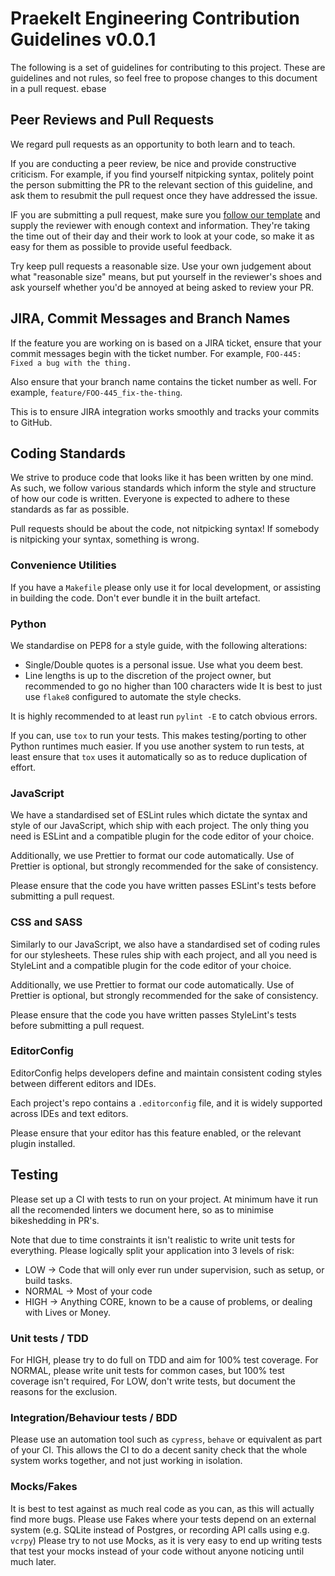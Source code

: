 # Praekelt Engineering Contribution Guidelines v0.0.1
The following is a set of guidelines for contributing to this project.
These are guidelines and not rules, so feel free to propose changes to this document in a pull request.
ebase
## Peer Reviews and Pull Requests
We regard pull requests as an opportunity to both learn and to teach.

If you are conducting a peer review, be nice and provide constructive criticism. For example, if you
find yourself nitpicking syntax, politely point the person submitting the PR to the relevant section of this
guideline, and ask them to resubmit the pull request once they have addressed the issue.

IF you are submitting a pull request, make sure you [follow our template](url/to/template)
and supply the reviewer with enough context and information. They're taking the time out
of their day and their work to look at your code, so make it as easy for them as possible
to provide useful feedback.

Try keep pull requests a reasonable size. Use your own judgement about what "reasonable size"
means, but put yourself in the reviewer's shoes and ask yourself whether you'd be annoyed
at being asked to review your PR.

## JIRA, Commit Messages and Branch Names
If the feature you are working on is based on a JIRA ticket, ensure that your commit messages
begin with the ticket number. For example, `FOO-445: Fixed a bug with the thing.`

Also ensure that your branch name contains the ticket number as well. For example, `feature/FOO-445_fix-the-thing`.

This is to ensure JIRA integration works smoothly and tracks your commits to GitHub.

## Coding Standards
We strive to produce code that looks like it has been written by one mind. As such, we follow
various standards which inform the style and structure of how our code is written. Everyone is
expected to adhere to these standards as far as possible.

Pull requests should be about the code, not nitpicking syntax! If somebody is nitpicking your
syntax, something is wrong.

### Convenience Utilities
If you have a `Makefile` please only use it for local development, or assisting in building the
code. Don't ever bundle it in the built artefact.

### Python
We standardise on PEP8 for a style guide, with the following alterations:
* Single/Double quotes is a personal issue. Use what you deem best.
* Line lengths is up to the discretion of the project owner, but recommended to go no higher
  than 100 characters wide
It is best to just use `flake8` configured to automate the style checks.

It is highly recommended to at least run `pylint -E` to catch obvious errors.

If you can, use `tox` to run your tests. This makes testing/porting to other Python runtimes
much easier. If you use another system to run tests, at least ensure that `tox` uses it
automatically so as to reduce duplication of effort.

### JavaScript
We have a standardised set of ESLint rules which dictate the syntax and style of our JavaScript,
which ship with each project. The only thing you need is ESLint and a compatible plugin for the
code editor of your choice.

Additionally, we use Prettier to format our code automatically. Use of Prettier is optional,
but strongly recommended for the sake of consistency.

Please ensure that the code you have written passes ESLint's tests before submitting a pull request.

### CSS and SASS
Similarly to our JavaScript, we also have a standardised set of coding rules for our stylesheets.
These rules ship with each project, and all you need is StyleLint and a compatible plugin for the
code editor of your choice.

Additionally, we use Prettier to format our code automatically. Use of Prettier is optional,
but strongly recommended for the sake of consistency.

Please ensure that the code you have written passes StyleLint's tests before submitting a pull request.

### EditorConfig
EditorConfig helps developers define and maintain consistent coding styles between different editors and IDEs.

Each project's repo contains a `.editorconfig` file, and it is widely supported across IDEs and text editors.

Please ensure that your editor has this feature enabled, or the relevant plugin installed.

## Testing
Please set up a CI with tests to run on your project. At minimum have it run all the recomended linters
we document here, so as to minimise bikeshedding in PR's.

Note that due to time constraints it isn't realistic to write unit tests for everything.
Please logically split your application into 3 levels of risk:
* LOW → Code that will only ever run under supervision, such as setup, or build tasks.
* NORMAL → Most of your code
* HIGH → Anything CORE, known to be a cause of problems, or dealing with Lives or Money.

### Unit tests / TDD
For HIGH, please try to do full on TDD and aim for 100% test coverage.
For NORMAL, please write unit tests for common cases, but 100% test coverage isn't required,
For LOW, don't write tests, but document the reasons for the exclusion.

### Integration/Behaviour tests / BDD
Please use an automation tool such as `cypress`, `behave` or equivalent as part of your CI.
This allows the CI to do a decent sanity check that the whole system works together, and not just working in isolation.

### Mocks/Fakes
It is best to test against as much real code as you can, as this will actually find more bugs.
Please use Fakes where your tests depend on an external system (e.g. SQLite instead of Postgres, or recording API calls using e.g. `vcrpy`)
Please try to not use Mocks, as it is very easy to end up writing tests that test your mocks instead of your code without anyone noticing until much later.
